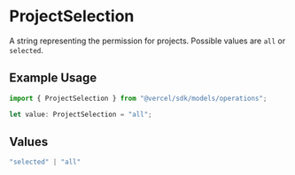 # ProjectSelection

A string representing the permission for projects. Possible values are `all` or `selected`.

## Example Usage

```typescript
import { ProjectSelection } from "@vercel/sdk/models/operations";

let value: ProjectSelection = "all";
```

## Values

```typescript
"selected" | "all"
```